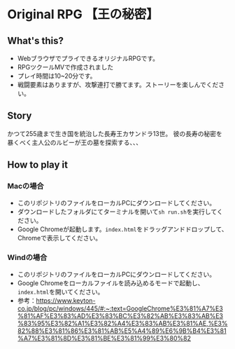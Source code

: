 # Original RPG 【王の秘密】 

## What's this?
- WebブラウザでプライできるオリジナルRPGです。
- RPGツクールMVで作成されました
- プレイ時間は10~20分です。
- 戦闘要素はありますが、攻撃連打で勝てます。ストーリーを楽しんでください。

## Story
かつて255歳まで生き国を統治した長寿王カサンドラ13世。
彼の長寿の秘密を暴くべく主人公のルビーが王の墓を探索する、、、


## How to play it
### Macの場合
- このリポジトリのファイルをローカルPCにダウンロードしてください。
- ダウンロードしたフォルダにてターミナルを開いて`sh run.sh`を実行してください。
- Google Chromeが起動します。`index.html`をドラッグアンドドロップして、Chromeで表示してください。

### Windの場合
- このリポジトリのファイルをローカルPCにダウンロードしてください。
- Google Chromeをローカルファイルを読み込めるモードで起動し、`index.html`を開いてください。
- 参考：https://www.keyton-co.jp/blog/pc/windows/445/#:~:text=GoogleChrome%E3%81%A7%E3%81%AF%E3%83%AD%E3%83%BC%E3%82%AB%E3%83%AB%E3%83%95%E3%82%A1%E3%82%A4%E3%83%AB%E3%81%AE,%E3%82%88%E3%81%86%E3%81%AB%E5%A4%89%E6%9B%B4%E3%81%A7%E3%81%8D%E3%81%BE%E3%81%99%E3%80%82
